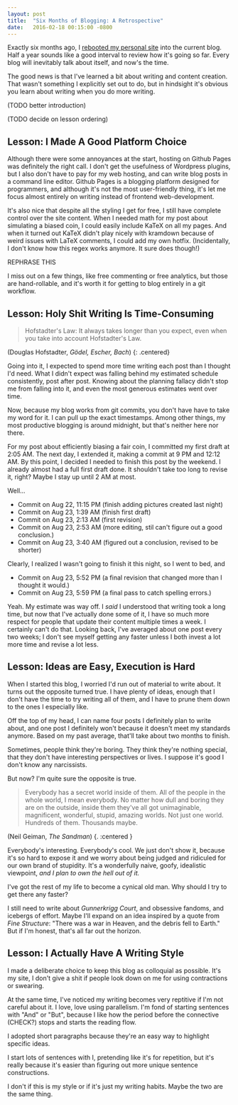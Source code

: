 ```yaml
---
layout: post
title:  "Six Months of Blogging: A Retrospective"
date:   2016-02-18 00:15:00 -0800
---
```


Exactly six months ago, I [rebooted my personal site](http://www.alexirpan.com/2015/08/18/hello-world-again.html) into the current blog. Half a year sounds like a good
interval to review how it's going so far. Every blog will inevitably talk
about itself, and now's the time.

The good news is that I've learned a bit about writing and content creation.
That wasn't something I explicitly set out to do, but in hindsight it's obvious
you learn about writing when you do more writing.

(TODO better introduction)

(TODO decide on lesson ordering)

Lesson: I Made A Good Platform Choice
------------------------------------------------------------------------------

Although there were some annoyances at the start, hosting on Github Pages
was definitely the right call. I don't get the usefulness of Wordpress plugins,
but I also don't have to pay for my web hosting, and can write blog posts in
a command line editor. Github Pages is a blogging platform designed for
programmers, and although it's not the most user-friendly thing, it's let
me focus almost entirely on writing instead of frontend web-development.

It's also nice that despite all the styling I get for free, I still have
complete control over the site content. When I needed math for my post about
simulating a biased coin, I could easily include KaTeX on all my pages. And when
it turned out KaTeX didn't play nicely with kramdown because of weird issues
with LaTeX comments, I could add my own hotfix. (Incidentally, I don't know how
this regex works anymore. It sure does though!)

REPHRASE THIS

I miss out on a few things, like free commenting or free analytics, but those
are hand-rollable, and it's worth it for getting to blog entirely in a git
workflow.


Lesson: Holy Shit Writing Is Time-Consuming
------------------------------------------------------------------------------

> Hofstadter's Law: It always takes longer than you expect, even when you take into account Hofstadter's Law.

(Douglas Hofstadter, *Gödel, Escher, Bach*)
{: .centered}

Going into it, I expected to spend more time writing each post than I thought
I'd need. What I didn't expect was falling behind my estimated schedule consistently,
post after post. Knowing about the planning fallacy didn't stop me from falling
into it, and even the most generous estimates went over time.

Now, because my blog works from git commits, you don't have have to take my word
for it. I can pull up the exact timestamps. Among other things, my most productive
blogging is around midnight, but that's neither here nor there.

For my post about efficiently biasing a fair coin, I committed my first draft
at 2:05 AM. The next day, I extended it, making a commit at 9 PM and 12:12 AM.
By this point, I decided I needed to finish this post by the weekend. I already
almost had a full first draft done. It shouldn't take too long to revise it, right?
Maybe I stay up until 2 AM at most.

Well...

* Commit on Aug 22, 11:15 PM (finish adding pictures created last night)
* Commit on Aug 23, 1:39 AM (finish first draft)
* Commit on Aug 23, 2:13 AM (first revision)
* Commit on Aug 23, 2:53 AM (more editing, stil can't figure out a good conclusion.)
* Commit on Aug 23, 3:40 AM (figured out a conclusion, revised to be shorter)

Clearly, I realized I wasn't going to finish it this night, so I went to bed, and

* Commit on Aug 23, 5:52 PM (a final revision that changed more than I thought it would.)
* Commit on Aug 23, 5:59 PM (a final pass to catch spelling errors.)

Yeah. My estimate was way off. I *said* I understood that writing took a long time,
but now that I've actually done some of it, I have so much more respect for people
that update their content multiple times a week. I certainly can't do that.
Looking back, I've averaged about one post every two weeks; I don't see myself
getting any faster unless I both invest a lot more time and revise a lot less.


Lesson: Ideas are Easy, Execution is Hard
-------------------------------------------------------------------------------

When I started this blog, I worried I'd run out of material to write about.
It turns out the opposite turned true. I have plenty of ideas, enough that I
don't have the time to try writing all of them, and I have to prune them down
to the ones I especially like.

Off the top of my head, I can name four posts I definitely plan to write about,
and one post I definitely won't because it doesn't meet my standards anymore.
Based on my past average, that'll take about two months to finish.

Sometimes, people think they're boring. They think they're nothing special, that
they don't have interesting perspectives or lives. I suppose it's good I don't
know any narcissists.

But now? I'm quite sure the opposite is true.

> Everybody has a secret world inside of them. All of the
> people in the whole world, I mean everybody. No matter how dull and boring they
> are on the outside, inside them they've all got unimaginable, magnificent,
> wonderful, stupid, amazing worlds. Not just one world. Hundreds of them.
> Thousands maybe.

(Neil Geiman, *The Sandman*)
{. :centered }

Everybody's interesting. Everybody's cool. We just don't show it, because it's
so hard to expose it and we worry about being judged and ridiculed for our
own brand of stupidity. It's a wonderfully naive, goofy, idealistic viewpoint,
*and I plan to own the hell out of it.*

I've got the rest of my life to become a cynical old man. Why should I try
to get there any faster?

I still need to write about *Gunnerkrigg Court*, and obsessive fandoms, and
icebergs of effort. Maybe I'll expand on an idea inspired by a quote from
*Fine Structure*: "There was a war in Heaven, and the debris fell to Earth."
But if I'm honest, that's all far out the horizon.


Lesson: I Actually Have A Writing Style
-------------------------------------------------------------------------------

I made a deliberate choice to keep this blog as colloquial as possible. It's
my site, I don't give a shit if people look down on me for using contractions
or swearing.

At the same time, I've noticed my writing becomes very reptitive if I'm not careful
about it. I love, love using parallelism. I'm fond of starting sentences with
"And" or "But", because I like how the period before the connective (CHECK?)
stops and starts the reading flow.

I adopted short paragraphs because they're an easy way to highlight specific
ideas.

I start lots of sentences with I, pretending like it's for repetition, but
it's really because it's easier than figuring out more unique sentence
constructions.

I don't if this is my style or if it's just my writing habits. Maybe the two
are the same thing.
